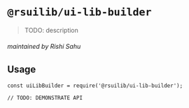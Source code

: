 # `@rsuilib/ui-lib-builder`

> TODO: description

###### maintained by Rishi Sahu

## Usage

```
const uiLibBuilder = require('@rsuilib/ui-lib-builder');

// TODO: DEMONSTRATE API
```
